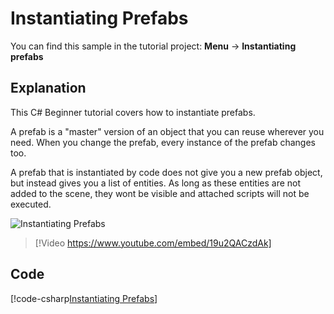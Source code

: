 # Instantiating Prefabs
You can find this sample in the tutorial project: **Menu** &rarr; **Instantiating prefabs** 

## Explanation
This C# Beginner tutorial covers how to instantiate prefabs.

A prefab is a "master" version of an object that you can reuse wherever you need. When you change the prefab, every instance of the prefab changes too.

A prefab that is instantiated by code does not give you a new prefab object, but instead gives you a list of entities. As long as these entities are not added to the scene, they wont be visible and attached scripts will not be executed. 

![Instantiating Prefabs](media/instantiating-prefabs.webp)

> [!Video https://www.youtube.com/embed/19u2QACzdAk]

## Code
[!code-csharp[Instantiating Prefabs](../../../../stride/samples/Tutorials/CSharpBeginner/CSharpBeginner/CSharpBeginner.Game/Code/InstantiatingPrefabsDemo.cs)]